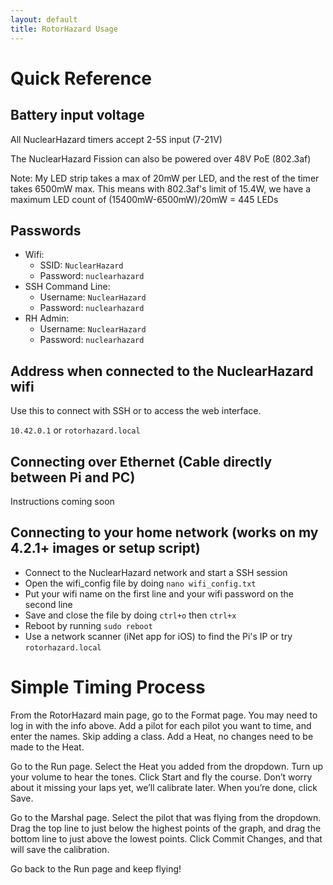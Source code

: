 ```yaml
---
layout: default
title: RotorHazard Usage
---
```


# Quick Reference

## Battery input voltage

All NuclearHazard timers accept 2-5S input (7-21V)

The NuclearHazard Fission can also be powered over 48V PoE (802.3af)

Note: My LED strip takes a max of 20mW per LED, and the rest of the timer takes 6500mW max. This means with 802.3af's limit of 15.4W, we have a maximum LED count of (15400mW-6500mW)/20mW = 445 LEDs

## Passwords

- Wifi:
    - SSID: `NuclearHazard`
    - Password: `nuclearhazard`
- SSH Command Line:
    - Username: `NuclearHazard`
    - Password: `nuclearhazard`
- RH Admin:
    - Username: `NuclearHazard`
    - Password: `nuclearhazard`

## Address when connected to the NuclearHazard wifi

Use this to connect with SSH or to access the web interface.

`10.42.0.1` or `rotorhazard.local`

## Connecting over Ethernet (Cable directly between Pi and PC)

Instructions coming soon

## Connecting to your home network (works on my 4.2.1+ images or setup script)

- Connect to the NuclearHazard network and start a SSH session
- Open the wifi_config file by doing `nano wifi_config.txt`
- Put your wifi name on the first line and your wifi password on the second line
- Save and close the file by doing `ctrl+o` then `ctrl+x`
- Reboot by running `sudo reboot`
- Use a network scanner (iNet app for iOS) to find the Pi's IP or try `rotorhazard.local`

# Simple Timing Process

From the RotorHazard main page, go to the Format page. You may need to log in with the info above. Add a pilot for each pilot you want to time, and enter the names. Skip adding a class. Add a Heat, no changes need to be made to the Heat.

Go to the Run page. Select the Heat you added from the dropdown. Turn up your volume to hear the tones. Click Start and fly the course. Don’t worry about it missing your laps yet, we’ll calibrate later. When you’re done, click Save.

Go to the Marshal page. Select the pilot that was flying from the dropdown. Drag the top line to just below the highest points of the graph, and drag the bottom line to just above the lowest points. Click Commit Changes, and that will save the calibration.

Go back to the Run page and keep flying!

